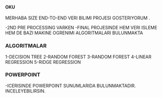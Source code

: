 #### OKU

MERHABA SIZE END-TO-END VERI BILIMI PROJESI GOSTERIYORUM .

-2ND PRE PROCESSING VARKEN 
-FINAL PROJESINDE HEM VERI ISLEME HEM DE BAZI MAKINE OGRENIMI ALGORITMALARI BULUNMAKTA

### ALGORITMALAR

1-DECISION TREE
2-RANDOM FOREST
3-RANDOM FOREST
4-LINEAR REGRESSION
5-RIDGE REGRESSION

### POWERPOINT

-ICERISINDE POWERPOINT SUNUMLARIDA BULUNMAKTADIR. INCELEYEBILIRSIN.
